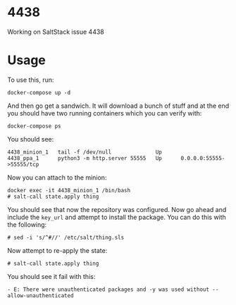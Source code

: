 # 4438
Working on SaltStack issue 4438

# Usage

To use this, run:

    docker-compose up -d

And then go get a sandwich. It will download a bunch of stuff and at the end
you should have two running containers which you can verify with:

    docker-compose ps

You should see:

    4438_minion_1   tail -f /dev/null              Up
    4438_ppa_1      python3 -m http.server 55555   Up      0.0.0.0:55555->55555/tcp

Now you can attach to the minion:

    docker exec -it 4438_minion_1 /bin/bash
    # salt-call state.apply thing

You should see that now the repository was configured. Now go ahead and include
the `key_url` and attempt to install the package. You can do this with the
following:

    # sed -i 's/^#//' /etc/salt/thing.sls

Now attempt to re-apply the state:

    # salt-call state.apply thing

You should see it fail with this:

    - E: There were unauthenticated packages and -y was used without --allow-unauthenticated

